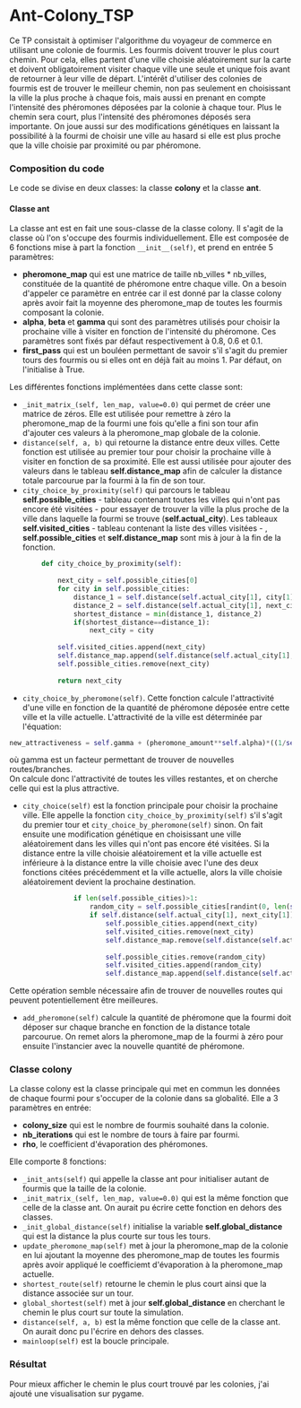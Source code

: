 # Ant-Colony_TSP
Ce TP consistait à optimiser l'algorithme du voyageur de commerce en utilisant une colonie de fourmis. Les fourmis doivent trouver le plus court chemin. Pour cela, elles partent d'une ville choisie aléatoirement sur la carte et doivent obligatoirement visiter chaque ville une seule et unique fois avant de retourner à leur ville de départ. L'intérêt d'utiliser des colonies de fourmis est de trouver le meilleur chemin, non pas seulement en choisissant la ville la plus proche à chaque fois, mais aussi en prenant en compte l'intensité des phéromones déposées par la colonie à chaque tour. Plus le chemin sera court, plus l'intensité des phéromones déposés sera importante. On joue aussi sur des modifications génétiques en laissant la possibilité à la fourmi de choisir une ville au hasard si elle est plus proche que la ville choisie par proximité ou par phéromone.

### Composition du code
Le code se divise en deux classes: la classe **colony** et la classe **ant**.

#### Classe ant
La classe ant est en fait une sous-classe de la classe colony. Il s'agit de la classe où l'on s'occupe des fourmis individuellement. Elle est composée de 6 fonctions mise à part la fonction ```__init__(self)```, et prend en entrée 5 paramètres:
- **pheromone_map** qui est une matrice de taille nb_villes * nb_villes, constituée de la quantité de phéromone entre chaque ville. On a besoin d'appeler ce paramètre en entrée car il est donné par la classe colony après avoir fait la moyenne des pheromone_map de toutes les fourmis composant la colonie.
- **alpha**, **beta** et **gamma** qui sont des paramètres utilisés pour choisir la prochaine ville à visiter en fonction de l'intensité du phéromone. Ces paramètres sont fixés par défaut respectivement à 0.8, 0.6 et 0.1.
- **first_pass** qui est un bouléen permettant de savoir s'il s'agit du premier tours des fourmis ou si elles ont en déjà fait au moins 1. Par défaut, on l'initialise à True.  

Les différentes fonctions implémentées dans cette classe sont:
- ```_init_matrix_(self, len_map, value=0.0)``` qui permet de créer une matrice de zéros. Elle est utilisée pour remettre à zéro la pheromone_map de la fourmi une fois qu'elle a fini son tour afin d'ajouter ces valeurs à la pheromone_map globale de la colonie.
- ```distance(self, a, b)``` qui retourne la distance entre deux villes. Cette fonction est utilisée au premier tour pour choisir la prochaine ville à visiter en fonction de sa proximité. Elle est aussi utilisée pour ajouter des valeurs dans le tableau **self.distance_map** afin de calculer la distance totale parcourue par la fourmi à la fin de son tour.
- ```city_choice_by_proximity(self)``` qui parcours le tableau **self.possible_cities** - tableau contenant toutes les villes qui n'ont pas encore été visitées - pour essayer de trouver la ville la plus proche de la ville dans laquelle la fourmi se trouve (**self.actual_city**). Les tableaux **self.visited_cities** - tableau contenant la liste des villes visitées - , **self.possible_cities** et **self.distance_map** sont mis à jour à la fin de la fonction.
```python
        def city_choice_by_proximity(self):
            
            next_city = self.possible_cities[0]
            for city in self.possible_cities:
                distance_1 = self.distance(self.actual_city[1], city[1])
                distance_2 = self.distance(self.actual_city[1], next_city[1])
                shortest_distance = min(distance_1, distance_2)
                if(shortest_distance==distance_1):
                    next_city = city
            
            self.visited_cities.append(next_city)
            self.distance_map.append(self.distance(self.actual_city[1], next_city[1]))
            self.possible_cities.remove(next_city)
            
            return next_city
```
- ```city_choice_by_pheromone(self)```. Cette fonction calcule l'attractivité d'une ville en fonction de la quantité de phéromone déposée entre cette ville et la ville actuelle. L'attractivité de la ville est déterminée par l'équation:
```python
new_attractiveness = self.gamma + (pheromone_amount**self.alpha)*((1/self.distance(self.actual_city[1],city[1]))**self.beta)
```
où gamma est un facteur permettant de trouver de nouvelles routes/branches.  
On calcule donc l'attractivité de toutes les villes restantes, et on cherche celle qui est la plus attractive.
- ```city_choice(self)``` est la fonction principale pour choisir la prochaine ville. Elle appelle la fonction ```city_choice_by_proximity(self)``` s'il s'agit du premier tour et ```city_choice_by_pheromone(self)``` sinon. On fait ensuite une modification génétique en choisissant une ville aléatoirement dans les villes qui n'ont pas encore été visitées. Si la distance entre la ville choisie aléatoirement et la ville actuelle est inférieure à la distance entre la ville choisie avec l'une des deux fonctions citées précédemment et la ville actuelle, alors la ville choisie aléatoirement devient la prochaine destination.
```python
                if len(self.possible_cities)>1:
                    random_city = self.possible_cities[randint(0, len(self.possible_cities)-1)]
                    if self.distance(self.actual_city[1], next_city[1])>self.distance(self.actual_city[1], random_city[1]):
                        self.possible_cities.append(next_city)
                        self.visited_cities.remove(next_city)
                        self.distance_map.remove(self.distance(self.actual_city[1], next_city[1]))
                        
                        self.possible_cities.remove(random_city)
                        self.visited_cities.append(random_city)
                        self.distance_map.append(self.distance(self.actual_city[1], random_city[1]))
```
Cette opération semble nécessaire afin de trouver de nouvelles routes qui peuvent potentiellement être meilleures.
- ```add_pheromone(self)``` calcule la quantité de phéromone que la fourmi doit déposer sur chaque branche en fonction de la distance totale parcourue. On remet alors la pheromone_map de la fourmi à zéro pour ensuite l'instancier avec la nouvelle quantité de phéromone.

### Classe colony
La classe colony est la classe principale qui met en commun les données de chaque fourmi pour s'occuper de la colonie dans sa globalité. Elle a 3 paramètres en entrée:
- **colony_size** qui est le nombre de fourmis souhaité dans la colonie.
- **nb_iterations** qui est le nombre de tours à faire par fourmi.
- **rho**, le coefficient d'évaporation des phéromones.

Elle comporte 8 fonctions:
- ```_init_ants(self)``` qui appelle la classe ant pour initialiser autant de fourmis que la taille de la colonie.
- ```_init_matrix_(self, len_map, value=0.0)``` qui est la même fonction que celle de la classe ant. On aurait pu écrire cette fonction en dehors des classes.
- ```_init_global_distance(self)``` initialise la variable **self.global_distance** qui est la distance la plus courte sur tous les tours.
- ```update_pheromone_map(self)``` met à jour la pheromone_map de la colonie en lui ajoutant la moyenne des pheromone_map de toutes les fourmis après avoir appliqué le coefficiemt d'évaporation à la pheromone_map actuelle.
- ```shortest_route(self)``` retourne le chemin le plus court ainsi que la distance associée sur un tour.
- ```global_shortest(self)``` met à jour **self.global_distance** en cherchant le chemin le plus court sur toute la simulation.
- ```distance(self, a, b)``` est la même fonction que celle de la classe ant. On aurait donc pu l'écrire en dehors des classes.
- ```mainloop(self)``` est la boucle principale.


### Résultat
Pour mieux afficher le chemin le plus court trouvé par les colonies, j'ai ajouté une visualisation sur pygame.





